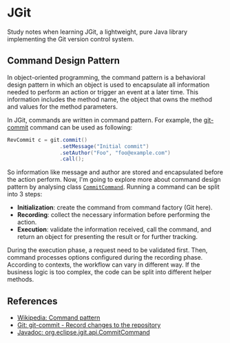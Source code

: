 # JGit

Study notes when learning JGit, a lightweight, pure Java library implementing
the Git version control system.

## Command Design Pattern

In object-oriented programming, the command pattern is a behavioral design
pattern in which an object is used to encapsulate all information needed to
perform an action or trigger an event at a later time. This information
includes the method name, the object that owns the method and values for the
method parameters.

In JGit, commands are written in command pattern. For example, the
[git-commit][git-commit] command can be used as following:

```java
RevCommit c = git.commit()
                 .setMessage("Initial commit")
                 .setAuthor("Foo", "foo@example.com")
                 .call();
```

So information like message and author are stored and encapsulated before the
action perform. Now, I'm going to explore more about command design pattern by
analysing class [`CommitCommand`][CommitCommand-javadoc]. Running a command can
be split into 3 steps:

- **Initialization**: create the command from command factory (Git here).
- **Recording**: collect the necessary information before performing the
  action.
- **Execution**: validate the information received, call the command, and
  return an object for presenting the result or for further tracking.

During the execution phase, a request need to be validated first. Then, command
processes options configured during the recording phase. According to contexts,
the workflow can vary in different way. If the business logic is too complex,
the code can be split into different helper methods.

## References

- [Wikipedia: Command pattern][cmd-wiki]
- [Git: git-commit - Record changes to the repository][git-commit]
- [Javadoc: org.eclipse.jgit.api.CommitCommand][CommitCommand-javadoc]

[git-commit]: https://git-scm.com/docs/git-commit
[cmd-wiki]: https://en.wikipedia.org/wiki/Command_pattern
[CommitCommand-javadoc]: http://download.eclipse.org/jgit/site/4.8.0.201706111038-r/apidocs/org/eclipse/jgit/api/CommitCommand.html
